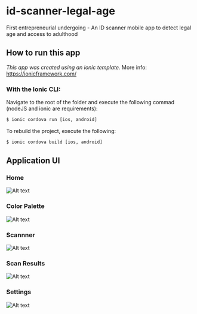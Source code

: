 
# id-scanner-legal-age
First entrepreneurial undergoing - An ID scanner mobile app to detect legal age and access to adulthood

## How to run this app

*This app was created using an ionic template.* More info: https://ionicframework.com/

### With the Ionic CLI:

Navigate to the root of the folder and execute the following commad (nodeJS and ionic are requirements):

```bash
$ ionic cordova run [ios, android]
```

To rebuild the project, execute the following:

```bash
$ ionic cordova build [ios, android]
```

## Application UI

### Home
![Alt text](/images/home.PNG "Home" )

### Color Palette
![Alt text](/images/color-palette.PNG "Color Palette")

### Scannner
![Alt text](/images/scan.PNG "Scanner")

### Scan Results
![Alt text](/images/result.PNG "Scan Results")

### Settings
![Alt text](/images/settings.PNG "Settings")

